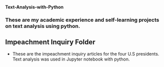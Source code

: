 #### Text-Analysis-with-Python

### These are my academic experience and self-learning projects on text analysis using python.

## Impeachment Inquiry Folder
  - These are the impeachment inquiry articles for the four U.S presidents. Text analysis was used in Jupyter notebook with python.
